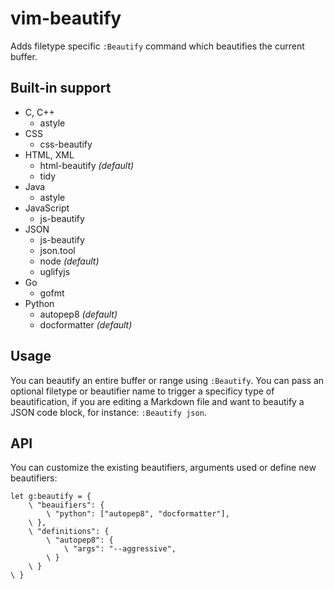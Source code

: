 # vim-beautify

Adds filetype specific `:Beautify` command which beautifies the current buffer.

## Built-in support
- C, C++
  - astyle
- CSS
  - css-beautify
- HTML, XML
  - html-beautify _(default)_
  - tidy
- Java
  - astyle
- JavaScript
  - js-beautify
- JSON
  - js-beautify
  - json.tool
  - node _(default)_
  - uglifyjs
- Go
  - gofmt
- Python
  - autopep8 _(default)_
  - docformatter _(default)_

## Usage
You can beautify an entire buffer or range using `:Beautify`. You can pass an
optional filetype or beautifier name to trigger a specificy type of
beautification, if you are editing a Markdown file and want to beautify a JSON
code block, for instance: `:Beautify json`.

## API
You can customize the existing beautifiers, arguments used or define new
beautifiers:

```vim
let g:beautify = {
    \ "beauifiers": {
        \ "python": ["autopep8", "docformatter"],
    \ },
    \ "definitions": {
        \ "autopep8": {
            \ "args": "--aggressive",
        \ }
    \ }
\ }
```
